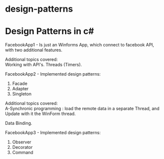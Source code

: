 # design-patterns
Design Patterns in c#
========================

FacebookApp1 -
Is just an Winforms App, which connect to facebook API, with two additional features.

Additional topics covered:  
Working with API's.
Threads (Timers).

FacebookApp2 -
Implemented design patterns:
1) Facade
2) Adapter
3) Singleton

Additional topics covered:  
A-Synchronic programming :  load the remote data in a separate Thread, and Update with it the WinForm thread.

Data Binding.


FacebookApp3 -
Implemented design patterns:
1) Observer
2) Decorator
3) Command




